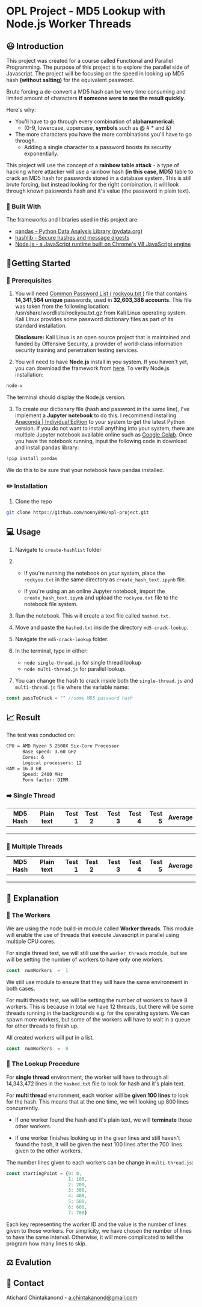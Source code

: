 # OPL Project - MD5 Lookup with Node.js Worker Threads

## :smiley: Introduction

This project was created for a course called Functional and Parallel Programming. The purpose of this project is to explore the parallel side of Javascript. The project will be focusing on the speed in looking up MD5 hash **(without salting)** for the equivalent password. 

Brute forcing a de-convert a MD5 hash can be very time consuming and limited amount of characters **if someone were to see the result quickly**.

Here's why:
* You'll have to go through every combination of **alphanumerical:** 
	* (0-9, lowercase, uppercase, **symbols** such as @ # * and &)
* The more characters you have the more combinations you'll have to go through.
	* Adding a single character to a password boosts its security exponentially.

This project will use the concept of a **rainbow table attack** - a type of hacking where attacker will use a rainbow hash **(in this case, MD5)** table to crack an MD5 hash for passwords stored in a database system. This is still brute forcing, but instead looking for the right combination, it will look through known passwords hash and it's value (the password in plain text).

### :hammer: Built With

The frameworks and libraries used in this project are: 
* [pandas - Python Data Analysis Library (pydata.org)](https://pandas.pydata.org/)
* [hashlib - Secure hashes and message digests](https://docs.python.org/3/library/hashlib.html)
* [Node.js - a JavaScript runtime built on Chrome's V8 JavaScript engine](https://nodejs.org/en/)



<!-- GETTING STARTED -->
##  :rocket:Getting Started

### :page_facing_up: Prerequisites

1. You will need [Common Password List ( rockyou.txt )](https://www.kaggle.com/wjburns/common-password-list-rockyoutxt) file that contains **14,341,564 unique** passwords, used in **32,603,388 accounts**. This file was taken from the following location: /usr/share/wordlists/rockyou.txt.gz from Kali Linux operating system. Kali Linux provides some password dictionary files as part of its standard installation.

	**Disclosure:** Kali Linux is an open source project that is maintained and funded by Offensive Security, a provider of world-class information security training and penetration testing services.

2. You will need to have **Node.js** install in you system. If you haven't yet, you can download the framework from [here](https://nodejs.org/en/download/).  To verify Node.js installation:
```sh
node-v
```
The terminal should display the Node.js version.

3. To create our dictionary file (hash and password in the same line), I've implement a **Jupyter notebook** to do this. I recommend installing [Anaconda | Individual Edition](https://www.anaconda.com/products/individual) to your system to get the latest Python version. If you do not want to install anything into your system, there are multiple Jupyter notebook available online such as [Google Colab](https://colab.research.google.com/). Once you have the notebook running, input the following code in download and install pandas library:
```python
!pip install pandas
```
We do this to be sure that your notebook have pandas installed.

### :pencil2: Installation

 1. Clone the repo
   ```sh
   git clone https://github.com/nonny898/opl-project.git
   ```
   
<!-- USAGE EXAMPLES -->
## :computer: Usage

1. Navigate to `create-hashlist` folder 

2. 
	 * If you're running the notebook on your system, place the `rockyou.txt` in the same directory as `create_hash_text.ipynb` file.  

	 * If you're using an an online Jupyter notebook, import the `create_hash_text.ipynb` and upload the `rockyou.txt` file to the notebook file system.
 
3. Run the notebook. This will create a text file called `hashed.txt`.

4. Move and paste the `hashed.txt` inside the directory `md5-crack-lookup`.

5. Navigate the `md5-crack-lookup` folder.

6. In the terminal, type in either:

	* `node single-thread.js` for single thread lookup 
	* `node multi-thread.js` for parallel lookup.

8. You can change the hash to crack inside both the `single-thread.js` and `multi-thread.js` file where the variable name:

```javascript
const passToCrack = "" //some MD5 password hash
```

<!-- CONTRIBUTING -->
## :chart_with_upwards_trend: Result

The test was conducted on:

```sh
CPU = AMD Ryzen 5 2600X Six-Core Processor 
	  Base speed: 3.60 GHz
      Cores: 6
	  Logical processors: 12
RAM = 16.0 GB
      Speed: 2400 MHz
	  Form factor: DIMM
```

### :arrow_right: Single Thread

| MD5 Hash | Plain text | Test 1 | Test 2 | Test 3 | Test 4 | Test 5 | Average |
| ------- |:----------:| ------:|:------:| ------:| ------:| ------:| -------:|
|  |  |  |
|  |  |  |
|  |  |  |

### :twisted_rightwards_arrows: Multiple Threads

| MD5 Hash | Plain text | Test 1 | Test 2 | Test 3 | Test 4 | Test 5 | Average |
| ------- |:----------:| ------:|:------:| ------:| ------:| ------:| -------:|
|  |  |  |
|  |  |  |
|  |  |  |

<!-- EXPLANATION -->
## :microscope: Explanation

### :construction_worker: The Workers

We are using the node build-in module called **Worker threads**. This module will enable the use of threads that execute Javascript in parallel using multiple CPU cores.

For single thread test, we will still use the `worker_threads` module, but we will be setting the number of workers to have only one workers

```javascript
const  numWorkers  =  1
```

We still use module to ensure that they will have the same environment in both cases.

For multi threads test, we will be setting the number of workers to have 8 workers. This is because in total we have 12 threads, but there will be some threads running in the backgrounds e.g. for the operating system. We can spawn more workers, but some of the workers will have to wait in a queue for other threads to finish up. 

All created workers will put in a list.

```javascript
const  numWorkers  =  8
```

### :bookmark_tabs: The Lookup Procedure

For **single thread** environment, the worker will have to through all 14,343,472 lines in the `hashed.txt` file to look for hash and it's plain text.

For **multi thread** environment, each worker will be **given 100 lines** to look for the hash. This means that at the one time, we will looking up 800 lines concurrently. 

* If one worker found the hash and it's plain text, we will **terminate** those other workers.

* If one worker finishes looking up in the given lines and still haven't found the hash, it will be given the next 100 lines after the 700 lines given to the other workers.

The number lines given to each workers can be change in `multi-thread.js`:

```javascript
const startingPoint = {0: 0,
					   1: 100,
					   2: 200,
					   3: 300,
					   4: 400,
					   5: 500,
					   6: 600,
					   7: 700}
```

Each key representing the worker ID and the value is the number of lines given to those workers. For simplicity, we have chosen the number of lines to have the same interval. Otherwise, it will more complicated to tell the program how many lines to skip.



<!-- EVALUATION -->
## :balance_scale: Evalution


<!-- CONTACT -->
## :envelope_with_arrow: Contact

Atichard Chintakanond - a.chintakanond@gmail.com
